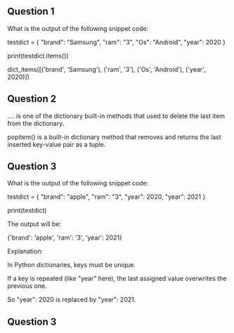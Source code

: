 ## Question 1

What is the output of the following snippet code:

testdict = {
  "brand": "Samsung",
  "ram": "3",
  "Os": "Android",
  "year": 2020
}

print(testdict.items())

dict_items([('brand', 'Samsung'), ('ram', '3'), ('Os', 'Android'), ('year', 2020)])


## Question 2

…. is one of the dictionary built-in methods that used to delete the last item from the dictionary.

popitem() is a built-in dictionary method that removes and returns the last inserted key-value pair as a tuple.

## Question 3

What is the output of the following snippet code:

testdict = {
  "brand": "apple",
  "ram": "3",
  "year": 2020,
  "year": 2021
}

print(testdict)

The output will be:

{'brand': 'apple', 'ram': '3', 'year': 2021}

Explanation:

In Python dictionaries, keys must be unique.

If a key is repeated (like "year" here), the last assigned value overwrites the previous one.

So "year": 2020 is replaced by "year": 2021.

## Question 3
